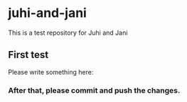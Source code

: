 # juhi-and-jani
This is a test repository for Juhi and Jani

## First test
Please write something here:

>>>

### After that, please commit and push the changes.


